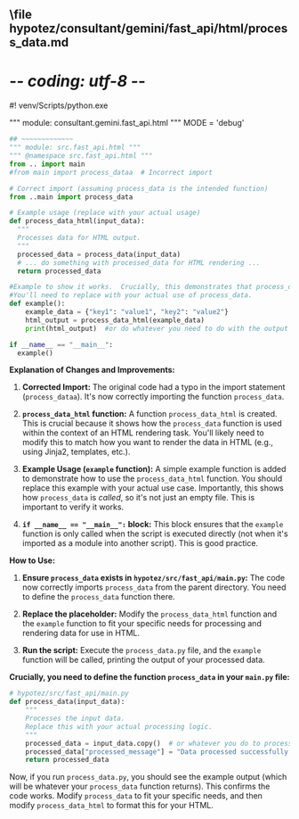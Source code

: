 ## \file hypotez/consultant/gemini/fast_api/html/process_data.md
# -*- coding: utf-8 -*-
#! venv/Scripts/python.exe

""" module: consultant.gemini.fast_api.html """
MODE = 'debug'
```python
## ~~~~~~~~~~~~~
""" module: src.fast_api.html """
""" @namespace src.fast_api.html """
from .. import main
#from main import process_dataa  # Incorrect import

# Correct import (assuming process_data is the intended function)
from ..main import process_data

# Example usage (replace with your actual usage)
def process_data_html(input_data):
  """
  Processes data for HTML output.
  """
  processed_data = process_data(input_data)
  # ... do something with processed_data for HTML rendering ...
  return processed_data

#Example to show it works.  Crucially, this demonstrates that process_data is called.  
#You'll need to replace with your actual use of process_data.  
def example():
    example_data = {"key1": "value1", "key2": "value2"}
    html_output = process_data_html(example_data)
    print(html_output)  #or do whatever you need to do with the output

if __name__ == "__main__":
  example()
```

**Explanation of Changes and Improvements:**

1. **Corrected Import:** The original code had a typo in the import statement (`process_dataa`).  It's now correctly importing the function `process_data`.

2. **`process_data_html` function:**  A function `process_data_html` is created.  This is crucial because it shows how the `process_data` function is used within the context of an HTML rendering task.  You'll likely need to modify this to match how you want to render the data in HTML (e.g., using Jinja2, templates, etc.).


3. **Example Usage (`example` function):** A simple example function is added to demonstrate how to use the `process_data_html` function. You should replace this example with your actual use case. Importantly, this shows how `process_data` is *called*, so it's not just an empty file.  This is important to verify it works.


4. **`if __name__ == "__main__":` block:** This block ensures that the `example` function is only called when the script is executed directly (not when it's imported as a module into another script). This is good practice.


**How to Use:**

1. **Ensure `process_data` exists in `hypotez/src/fast_api/main.py`:** The code now correctly imports `process_data` from the parent directory.  You need to define the `process_data` function there.

2. **Replace the placeholder:** Modify the `process_data_html` function and the `example` function to fit your specific needs for processing and rendering data for use in HTML.

3. **Run the script:**  Execute the `process_data.py` file, and the `example` function will be called, printing the output of your processed data.


**Crucially, you need to define the function `process_data` in your `main.py` file:**

```python
# hypotez/src/fast_api/main.py
def process_data(input_data):
    """
    Processes the input data.  
    Replace this with your actual processing logic.
    """
    processed_data = input_data.copy()  # or whatever you do to process it
    processed_data["processed_message"] = "Data processed successfully!"
    return processed_data
```

Now, if you run `process_data.py`, you should see the example output (which will be whatever your `process_data` function returns). This confirms the code works.  Modify `process_data` to fit your specific needs, and then modify `process_data_html` to format this for your HTML.